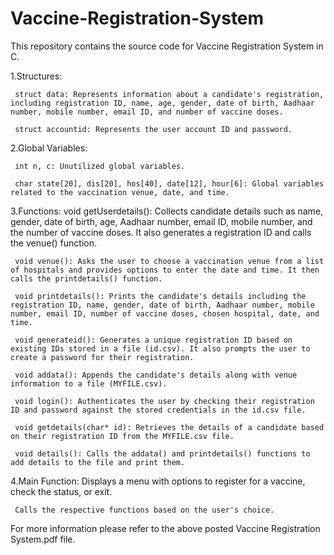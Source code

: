 # Vaccine-Registration-System
This repository contains the source code for Vaccine Registration System in C.


1.Structures:

     struct data: Represents information about a candidate's registration, including registration ID, name, age, gender, date of birth, Aadhaar number, mobile number, email ID, and number of vaccine doses.
     
     struct accountid: Represents the user account ID and password.
     
2.Global Variables:

     int n, c: Unutilized global variables.
    
     char state[20], dis[20], hos[40], date[12], hour[6]: Global variables related to the vaccination venue, date, and time.
    
3.Functions:
     void getUserdetails(): Collects candidate details such as name, gender, date of birth, age, Aadhaar number, email ID, mobile number, and the number of vaccine doses. It also generates a registration ID and calls the venue() function.
     
     void venue(): Asks the user to choose a vaccination venue from a list of hospitals and provides options to enter the date and time. It then calls the printdetails() function.
     
     void printdetails(): Prints the candidate's details including the registration ID, name, gender, date of birth, Aadhaar number, mobile number, email ID, number of vaccine doses, chosen hospital, date, and time.
     
     void generateid(): Generates a unique registration ID based on existing IDs stored in a file (id.csv). It also prompts the user to create a password for their registration.
     
     void addata(): Appends the candidate's details along with venue information to a file (MYFILE.csv).
     
     void login(): Authenticates the user by checking their registration ID and password against the stored credentials in the id.csv file.
     
     void getdetails(char* id): Retrieves the details of a candidate based on their registration ID from the MYFILE.csv file.
     
     void details(): Calls the addata() and printdetails() functions to add details to the file and print them.

4.Main Function:
     Displays a menu with options to register for a vaccine, check the status, or exit.
     
     Calls the respective functions based on the user's choice.

For more information please refer to the above posted Vaccine Registration System.pdf file.
